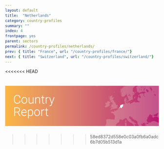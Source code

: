 ```yaml
---
layout: default
title:  "Netherlands"
category: country-profiles
summary: ""
index: 4
frontpage: yes
parent: sectors
permalink: /country-profiles/netherlands/
prev: { title: "France", url: "/country-profiles/france/"}
next: { title: "Switzerland", url: "/country-profiles/switzerland/"}
---
```

<<<<<<< HEAD

![An image of Netherlands outlined on a map](/assets/images/country_maps/04-Netherlands.png)
=======
>>>>>>> 58ed8372d558e0c03a0fb6a0adc6b7d05b513d1a
